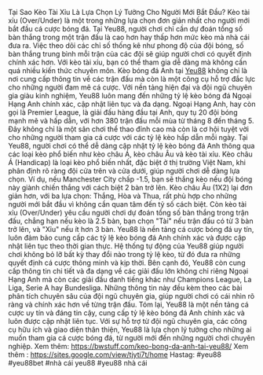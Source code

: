 Tại Sao Kèo Tài Xỉu Là Lựa Chọn Lý Tưởng Cho Người Mới Bắt Đầu?
Kèo tài xỉu (Over/Under) là một trong những lựa chọn đơn giản nhất cho người mới bắt đầu cá cược bóng đá. Tại Yeu88, người chơi chỉ cần dự đoán tổng số bàn thắng trong một trận đấu là cao hơn hay thấp hơn mức kèo mà nhà cái đưa ra. Việc theo dõi các chỉ số thống kê như phong độ của đội bóng, số bàn thắng trung bình mỗi trận của các đội sẽ giúp người chơi có quyết định chính xác hơn. Với kèo tài xỉu, bạn có thể tham gia dễ dàng mà không cần quá nhiều kiến thức chuyên môn.
Kèo bóng đá Anh tại [Yeu88](https://bwstuff.com/) không chỉ là nơi cung cấp thông tin về các trận đấu mà còn là một công cụ hỗ trợ đắc lực cho những người đam mê cá cược. Với nền tảng hiện đại và đội ngũ chuyên gia giàu kinh nghiệm, Yeu88 luôn mang đến những tỷ lệ kèo bóng đá Ngoại Hạng Anh chính xác, cập nhật liên tục và đa dạng. Ngoại Hạng Anh, hay còn gọi là Premier League, là giải đấu hàng đầu tại Anh, quy tụ 20 đội bóng mạnh mẽ và hấp dẫn, với hơn 380 trận đấu mỗi mùa từ tháng 8 đến tháng 5. Đây không chỉ là một sân chơi thể thao đỉnh cao mà còn là cơ hội tuyệt vời cho những người tham gia cá cược với các tỷ lệ kèo hấp dẫn mỗi ngày.
Tại Yeu88, người chơi có thể dễ dàng cập nhật tỷ lệ kèo bóng đá Anh thông qua các loại kèo phổ biến như kèo châu Á, kèo châu Âu và kèo tài xỉu. Kèo châu Á (Handicap) là loại kèo phổ biến nhất, đặc biệt ở thị trường Việt Nam, khi phân định rõ ràng đội cửa trên và cửa dưới, giúp người chơi dễ dàng lựa chọn. Ví dụ, nếu Manchester City chấp -1.5, bạn sẽ thắng kèo nếu đội bóng này giành chiến thắng với cách biệt 2 bàn trở lên. Kèo châu Âu (1X2) lại đơn giản hơn, với ba lựa chọn: Thắng, Hòa và Thua, rất phù hợp cho những người mới bắt đầu vì không cần quan tâm đến tỷ số cách biệt. Còn kèo tài xỉu (Over/Under) yêu cầu người chơi dự đoán tổng số bàn thắng trong trận đấu, chẳng hạn nếu kèo là 2.5 bàn, bạn chọn "Tài" nếu trận đấu có từ 3 bàn trở lên, và "Xỉu" nếu ít hơn 3 bàn.
Yeu88 là nền tảng cá cược bóng đá uy tín, luôn đảm bảo cung cấp các tỷ lệ kèo bóng đá Anh chính xác và được cập nhật liên tục theo thời gian thực. Hệ thống tự động của Yeu88 giúp người chơi không bỏ lỡ bất kỳ thay đổi nào trong tỷ lệ kèo, từ đó đưa ra những quyết định cá cược thông minh và kịp thời. Bên cạnh đó, Yeu88 còn cung cấp thông tin chi tiết và đa dạng về các giải đấu lớn không chỉ riêng Ngoại Hạng Anh mà còn các giải đấu danh tiếng khác như Champions League, La Liga, Serie A hay Bundesliga. Những thông tin này đều kèm theo các bài phân tích chuyên sâu của đội ngũ chuyên gia, giúp người chơi có cái nhìn rõ ràng và chính xác hơn về từng trận đấu.
Tóm lại, Yeu88 là một nền tảng cá cược uy tín và đáng tin cậy, cung cấp tỷ lệ kèo bóng đá Anh chính xác và luôn được cập nhật liên tục. Với sự hỗ trợ từ đội ngũ chuyên gia, các công cụ hữu ích và giao diện thân thiện, Yeu88 là lựa chọn lý tưởng cho những ai muốn tham gia cá cược bóng đá, từ người mới đến những người chơi chuyên nghiệp.
Xem thêm: https://bwstuff.com/keo-bong-da-anh-tai-yeu88/
Xem thêm :  https://sites.google.com/view/tjyti7t/home
Hastag: #yeu88 #yeu88bet #nhà cái yeu88 #yeu88 nhà cái

